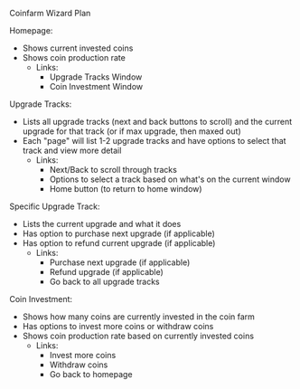 Coinfarm Wizard Plan

Homepage:
- Shows current invested coins
- Shows coin production rate
	- Links:
		- Upgrade Tracks Window
		- Coin Investment Window

Upgrade Tracks:
- Lists all upgrade tracks (next and back buttons to scroll) and the current upgrade for that track (or if max upgrade, then maxed out)
- Each "page" will list 1-2 upgrade tracks and have options to select that track and view more detail
	- Links:
		- Next/Back to scroll through tracks
		- Options to select a track based on what's on the current window
		- Home button (to return to home window)

Specific Upgrade Track:
- Lists the current upgrade and what it does
- Has option to purchase next upgrade (if applicable)
- Has option to refund current upgrade (if applicable)
	- Links:
		- Purchase next upgrade (if applicable)
		- Refund upgrade (if applicable)
		- Go back to all upgrade tracks

Coin Investment:
- Shows how many coins are currently invested in the coin farm
- Has options to invest more coins or withdraw coins
- Shows coin production rate based on currently invested coins
	- Links:
		- Invest more coins
		- Withdraw coins
		- Go back to homepage